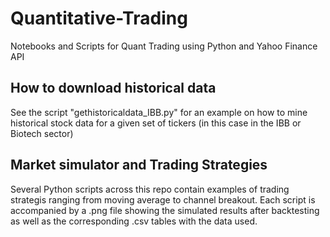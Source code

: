 # Quantitative-Trading
Notebooks and Scripts for Quant Trading using Python and Yahoo Finance API


## How to download historical data

See the script "gethistoricaldata_IBB.py" for an example on how to mine historical stock data for a given set of tickers (in this case in the IBB or Biotech sector)

## Market simulator and Trading Strategies

Several Python scripts across this repo contain examples of trading strategis ranging from moving average to channel breakout. Each script is accompanied by a .png file showing the simulated results after backtesting as well as the corresponding .csv tables with the data used.
